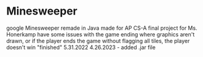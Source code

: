 # Minesweeper
google Minesweeper remade in Java
made for AP CS-A final project for Ms. Honerkamp
have some issues with the game ending where graphics aren't drawn, or if the player ends the game without flagging all tiles, the player doesn't win
"finished" 5.31.2022
4.26.2023 - added .jar file
